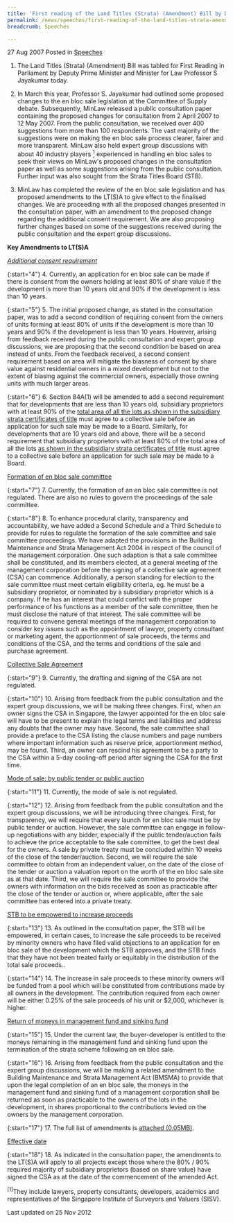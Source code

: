 ```yaml
---
title: 'First reading of the Land Titles (Strata) (Amendment) Bill by DPM S Jayakumar, 27 Aug 2007'
permalink: /news/speeches/first-reading-of-the-land-titles-strata-amendment-bill-by-dpm-s-jayakumar-27-aug-2007
breadcrumb: Speeches

---
```



27 Aug 2007 Posted in [Speeches](/news/speeches)
 

1. The Land Titles (Strata) (Amendment) Bill was tabled for First Reading in Parliament by Deputy Prime Minister and Minister for Law Professor S Jayakumar today.

2. In March this year, Professor S. Jayakumar had outlined some proposed changes to the en bloc sale legislation at the Committee of Supply debate. Subsequently, MinLaw released a public consultation paper containing the proposed changes for consultation from 2 April 2007 to 12 May 2007. From the public consultation, we received over 400 suggestions from more than 100 respondents. The vast majority of the suggestions were on making the en bloc sale process clearer, fairer and more transparent. MinLaw also held expert group discussions with about 40 industry players <a href="#lawyers"><sup>1</sup></a> experienced in handling en bloc sales to seek their views on MinLaw's proposed changes in the consultation paper as well as some suggestions arising from the public consultation. Further input was also sought from the Strata Titles Board (STB).

3. MinLaw has completed the review of the en bloc sale legislation and has proposed amendments to the LT(S)A to give effect to the finalised changes. We are proceeding with all the proposed changes presented in the consultation paper, with an amendment to the proposed change regarding the additional consent requirement. We are also proposing further changes based on some of the suggestions received during the public consultation and the expert group discussions.

**Key Amendments to LT(S)A**

*<u>Additional consent requirement</u>*

{:start="4"}
4. Currently, an application for en bloc sale can be made if there is consent from the owners holding at least 80% of share value if the development is more than 10 years old and 90% if the development is less than 10 years.

{:start="5"}
5. The initial proposed change, as stated in the consultation paper, was to add a second condition of requiring consent from the owners of units forming at least 80% of units if the development is more than 10 years and 90% if the development is less than 10 years. However, arising from feedback received during the public consultation and expert group discussions, we are proposing that the second condition be based on area instead of units. From the feedback received, a second consent requirement based on area will mitigate the biasness of consent by share value against residential owners in a mixed development but not to the extent of biasing against the commercial owners, especially those owning units with much larger areas.

{:start="6"}
6. Section 84A(1) will be amended to add a second requirement that for developments that are less than 10 years old, subsidiary proprietors with at least 90% of the <u>total area of all the lots as shown in the subsidiary strata certificates of title</u> must agree to a collective sale before an application for such sale may be made to a Board. Similarly, for developments that are 10 years old and above, there will be a second requirement that subsidiary proprietors with at least 80% of the total area of all the lots <u>as shown in the subsidiary strata certificates of title</u> must agree to a collective sale before an application for such sale may be made to a Board.


<u>Formation of en bloc sale committee</u>

{:start="7"}
7. Currently, the formation of an en bloc sale committee is not regulated. There are also no rules to govern the proceedings of the sale committee.

{:start="8"}
8. To enhance procedural clarity, transparency and accountability, we have added a Second Schedule and a Third Schedule to provide for rules to regulate the formation of the sale committee and sale committee proceedings. We have adapted the provisions in the Building Maintenance and Strata Management Act 2004 in respect of the council of the management corporation. One such adaption is that a sale committee shall be constituted, and its members elected, at a general meeting of the management corporation before the signing of a collective sale agreement (CSA) can commence. Additionally, a person standing for election to the sale committee must meet certain eligibility criteria, eg. he must be a subsidiary proprietor, or nominated by a subsidiary proprietor which is a company. If he has an interest that could conflict with the proper performance of his functions as a member of the sale committee, then he must disclose the nature of that interest. The sale committee will be required to convene general meetings of the management corporation to consider key issues such as the appointment of lawyer, property consultant or marketing agent, the apportionment of sale proceeds, the terms and conditions of the CSA, and the terms and conditions of the sale and purchase agreement.

<u>Collective Sale Agreement</u>

{:start="9"}
9. Currently, the drafting and signing of the CSA are not regulated.

{:start="10"}
10. Arising from feedback from the public consultation and the expert group discussions, we will be making three changes. First, when an owner signs the CSA in Singapore, the lawyer appointed for the en bloc sale will have to be present to explain the legal terms and liabilities and address any doubts that the owner may have. Second, the sale committee shall provide a preface to the CSA listing the clause numbers and page numbers where important information such as reserve price, apportionment method, may be found. Third, an owner can rescind his agreement to be a party to the CSA within a 5-day cooling-off period after signing the CSA for the first time.

<u>Mode of sale: by public tender or public auction</u>

{:start="11"}
11. Currently, the mode of sale is not regulated.

{:start="12"}
12. Arising from feedback from the public consultation and the expert group discussions, we will be introducing three changes. First, for transparency, we will require that every launch for en bloc sale must be by public tender or auction. However, the sale committee can engage in follow-up negotiations with any bidder, especially if the public tender/auction fails to achieve the price acceptable to the sale committee, to get the best deal for the owners. A sale by private treaty must be concluded within 10 weeks of the close of the tender/auction. Second, we will require the sale committee to obtain from an independent valuer, on the date of the close of the tender or auction a valuation report on the worth of the en bloc sale site as at that date. Third, we will require the sale committee to provide the owners with information on the bids received as soon as practicable after the close of the tender or auction or, where applicable, after the sale committee has entered into a private treaty.

<u>STB to be empowered to increase proceeds</u>

{:start="13"}
13. As outlined in the consultation paper, the STB will be empowered, in certain cases, to increase the sale proceeds to be received by minority owners who have filed valid objections to an application for en bloc sale of the development which the STB approves, and the STB finds that they have not been treated fairly or equitably in the distribution of the total sale proceeds..

{:start="14"}
14. The increase in sale proceeds to these minority owners will be funded from a pool which will be constituted from contributions made by all owners in the development. The contribution required from each owner will be either 0.25% of the sale proceeds of his unit or $2,000, whichever is higher.

<u>Return of moneys in management fund and sinking fund</u>

{:start="15"}
15. Under the current law, the buyer-developer is entitled to the moneys remaining in the management fund and sinking fund upon the termination of the strata scheme following an en bloc sale.

{:start="16"}
16. Arising from feedback from the public consultation and the expert group discussions, we will be making a related amendment to the Building Maintenance and Strata Management Act (BMSMA) to provide that upon the legal completion of an en bloc sale, the moneys in the management fund and sinking fund of a management corporation shall be returned as soon as practicable to the owners of the lots in the development, in shares proportional to the contributions levied on the owners by the management corporation.

{:start="17"}
17. The full list of amendments is [attached (0.05MB)](/files/news/speeches/2007/08/linkclick455b.pdf).


<u>Effective date</u>

{:start="18"}
18. As indicated in the consultation paper, the amendments to the LT(S)A will apply to all projects except those where the 80% / 90% required majority of subsidiary proprietors (based on share value) have signed the CSA as at the date of the commencement of the amended Act.


<p id="lawyers"><sup>[1]</sup>They include lawyers, property consultants, developers, academics and representatives of the Singapore Institute of Surveyors and Valuers (SISV).</p>

<p class="right-side-updated">Last updated on 25 Nov 2012</p>
